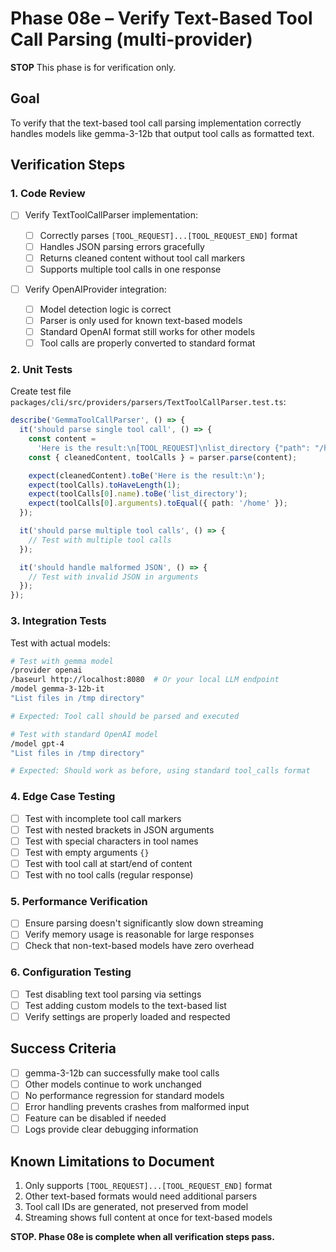 # Phase 08e – Verify Text-Based Tool Call Parsing (multi-provider)

**STOP**
This phase is for verification only.

## Goal

To verify that the text-based tool call parsing implementation correctly handles models like gemma-3-12b that output tool calls as formatted text.

## Verification Steps

### 1. Code Review

- [ ] Verify TextToolCallParser implementation:

  - [ ] Correctly parses `[TOOL_REQUEST]...[TOOL_REQUEST_END]` format
  - [ ] Handles JSON parsing errors gracefully
  - [ ] Returns cleaned content without tool call markers
  - [ ] Supports multiple tool calls in one response

- [ ] Verify OpenAIProvider integration:
  - [ ] Model detection logic is correct
  - [ ] Parser is only used for known text-based models
  - [ ] Standard OpenAI format still works for other models
  - [ ] Tool calls are properly converted to standard format

### 2. Unit Tests

Create test file `packages/cli/src/providers/parsers/TextToolCallParser.test.ts`:

```typescript
describe('GemmaToolCallParser', () => {
  it('should parse single tool call', () => {
    const content =
      'Here is the result:\n[TOOL_REQUEST]\nlist_directory {"path": "/home"}\n[TOOL_REQUEST_END]';
    const { cleanedContent, toolCalls } = parser.parse(content);

    expect(cleanedContent).toBe('Here is the result:\n');
    expect(toolCalls).toHaveLength(1);
    expect(toolCalls[0].name).toBe('list_directory');
    expect(toolCalls[0].arguments).toEqual({ path: '/home' });
  });

  it('should parse multiple tool calls', () => {
    // Test with multiple tool calls
  });

  it('should handle malformed JSON', () => {
    // Test with invalid JSON in arguments
  });
});
```

### 3. Integration Tests

Test with actual models:

```bash
# Test with gemma model
/provider openai
/baseurl http://localhost:8080  # Or your local LLM endpoint
/model gemma-3-12b-it
"List files in /tmp directory"

# Expected: Tool call should be parsed and executed

# Test with standard OpenAI model
/model gpt-4
"List files in /tmp directory"

# Expected: Should work as before, using standard tool_calls format
```

### 4. Edge Case Testing

- [ ] Test with incomplete tool call markers
- [ ] Test with nested brackets in JSON arguments
- [ ] Test with special characters in tool names
- [ ] Test with empty arguments `{}`
- [ ] Test with tool call at start/end of content
- [ ] Test with no tool calls (regular response)

### 5. Performance Verification

- [ ] Ensure parsing doesn't significantly slow down streaming
- [ ] Verify memory usage is reasonable for large responses
- [ ] Check that non-text-based models have zero overhead

### 6. Configuration Testing

- [ ] Test disabling text tool parsing via settings
- [ ] Test adding custom models to the text-based list
- [ ] Verify settings are properly loaded and respected

## Success Criteria

- [ ] gemma-3-12b can successfully make tool calls
- [ ] Other models continue to work unchanged
- [ ] No performance regression for standard models
- [ ] Error handling prevents crashes from malformed input
- [ ] Feature can be disabled if needed
- [ ] Logs provide clear debugging information

## Known Limitations to Document

1. Only supports `[TOOL_REQUEST]...[TOOL_REQUEST_END]` format
2. Other text-based formats would need additional parsers
3. Tool call IDs are generated, not preserved from model
4. Streaming shows full content at once for text-based models

**STOP. Phase 08e is complete when all verification steps pass.**
